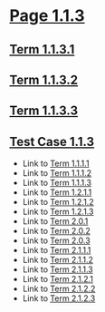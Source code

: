 # [Page 1.1.3](#page-113)

## [Term 1.1.3.1](#term-1131)

## [Term 1.1.3.2](#term-1132)

## [Term 1.1.3.3](#term-1133)

## [Test Case 1.1.3](#test-case-113)

*   Link to [Term 1.1.1.1](./page-1-1-1.md#term-1111)
*   Link to [Term 1.1.1.2](./page-1-1-1.md#term-1112)
*   Link to [Term 1.1.1.3](./page-1-1-1.md#term-1113)
*   Link to [Term 1.2.1.1](../KEY-1/page-1-2-1.md#term-1211)
*   Link to [Term 1.2.1.2](../KEY-1/page-1-2-1.md#term-1212)
*   Link to [Term 1.2.1.3](../KEY-1/page-1-2-1.md#term-1213)
*   Link to [Term 2.0.1](../../chapter-2/page-2-0.md#term-201)
*   Link to [Term 2.0.2](../../chapter-2/page-2-0.md#term-202)
*   Link to [Term 2.0.3](../../chapter-2/page-2-0.md#term-203)
*   Link to [Term 2.1.1.1](../../chapter-2/KEY-2/page-2-1-1.md#term-2111)
*   Link to [Term 2.1.1.2](../../chapter-2/KEY-2/page-2-1-1.md#term-2112)
*   Link to [Term 2.1.1.3](../../chapter-2/KEY-2/page-2-1-1.md#term-2113)
*   Link to [Term 2.1.2.1](../../chapter-2/KEY-2/page-2-1-2.md#term-2121)
*   Link to [Term 2.1.2.2](../../chapter-2/KEY-2/page-2-1-2.md#term-2122)
*   Link to [Term 2.1.2.3](../../chapter-2/KEY-2/page-2-1-2.md#term-2123)
